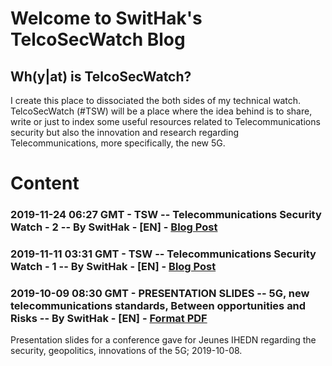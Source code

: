 # Welcome to SwitHak's TelcoSecWatch Blog

## Wh(y|at) is TelcoSecWatch?
I create this place to dissociated the both sides of my technical watch.
TelcoSecWatch (#TSW) will be a place where the idea behind is to share, write or just to index some useful resources related to Telecommunications security but also the innovation and research regarding Telecommunications, more specifically, the new 5G.

# Content

### 2019-11-24 06:27 GMT - TSW -- Telecommunications Security Watch - 2 -- By SwitHak - [EN] - [Blog Post](https://swithak.github.io/TelcoSecWatch/Pub/5G/Resources/Blog/3-Telecommunications-Security-Watch-2)

### 2019-11-11 03:31 GMT - TSW -- Telecommunications Security Watch - 1 -- By SwitHak - [EN] - [Blog Post](https://swithak.github.io/TelcoSecWatch/Pub/5G/Resources/Blog/2-Telecommunications-Security-Watch-1)

### 2019-10-09 08:30 GMT - PRESENTATION SLIDES -- 5G, new telecommunications standards, Between opportunities and Risks -- By SwitHak - [EN] - [Format PDF](https://github.com/SwitHak/SwitHak.github.io/blob/master/Pub/20190908-5G-Between-opportunities-and-risks_%40SwitHak_FINALE.pdf)
Presentation slides for a conference gave for Jeunes IHEDN regarding the security, geopolitics, innovations of the 5G;  2019-10-08.

